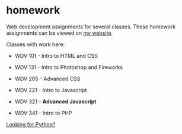 # homework

Web development assignments for several classes. These homework assignments can be viewed on [my website](https://tannerbabcock.com/homework/index).

Classes with work here:

* WDV 101 - Intro to HTML and CSS
* WDV 131 - Intro to Photoshop and Fireworks
* WDV 205 - Advanced CSS
* WDV 221 - Intro to Javascript

* WDV 321 - **Advanced Javascript**
* WDV 341 - Intro to PHP

[Looking for Python?](https://github.com/Babkock/python)

